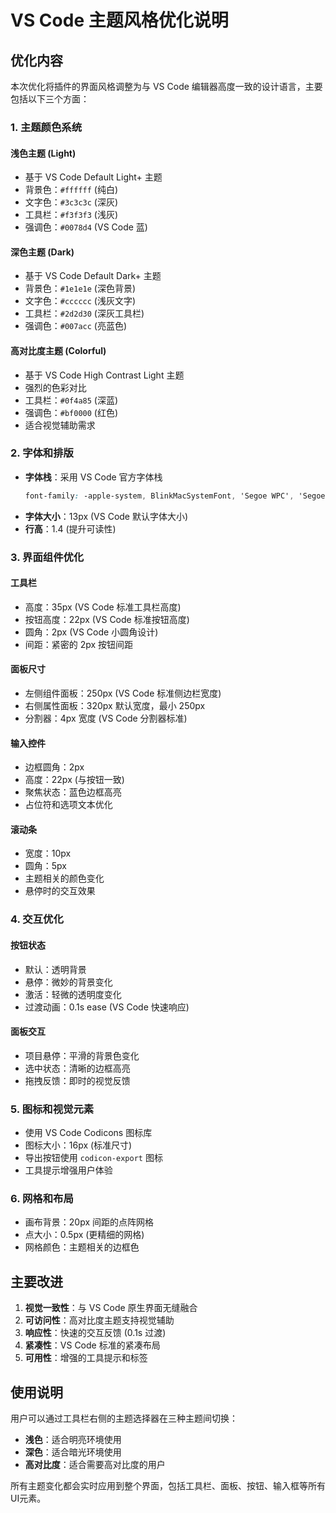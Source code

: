 # VS Code 主题风格优化说明

## 优化内容

本次优化将插件的界面风格调整为与 VS Code 编辑器高度一致的设计语言，主要包括以下三个方面：

### 1. 主题颜色系统

#### 浅色主题 (Light)
- 基于 VS Code Default Light+ 主题
- 背景色：`#ffffff` (纯白)
- 文字色：`#3c3c3c` (深灰)
- 工具栏：`#f3f3f3` (浅灰)
- 强调色：`#0078d4` (VS Code 蓝)

#### 深色主题 (Dark)
- 基于 VS Code Default Dark+ 主题
- 背景色：`#1e1e1e` (深色背景)
- 文字色：`#cccccc` (浅灰文字)
- 工具栏：`#2d2d30` (深灰工具栏)
- 强调色：`#007acc` (亮蓝色)

#### 高对比度主题 (Colorful)
- 基于 VS Code High Contrast Light 主题
- 强烈的色彩对比
- 工具栏：`#0f4a85` (深蓝)
- 强调色：`#bf0000` (红色)
- 适合视觉辅助需求

### 2. 字体和排版

- **字体栈**：采用 VS Code 官方字体栈
  ```css
  font-family: -apple-system, BlinkMacSystemFont, 'Segoe WPC', 'Segoe UI', system-ui, 'Ubuntu', 'Droid Sans', sans-serif;
  ```
- **字体大小**：13px (VS Code 默认字体大小)
- **行高**：1.4 (提升可读性)

### 3. 界面组件优化

#### 工具栏
- 高度：35px (VS Code 标准工具栏高度)
- 按钮高度：22px (VS Code 标准按钮高度)
- 圆角：2px (VS Code 小圆角设计)
- 间距：紧密的 2px 按钮间距

#### 面板尺寸
- 左侧组件面板：250px (VS Code 标准侧边栏宽度)
- 右侧属性面板：320px 默认宽度，最小 250px
- 分割器：4px 宽度 (VS Code 分割器标准)

#### 输入控件
- 边框圆角：2px
- 高度：22px (与按钮一致)
- 聚焦状态：蓝色边框高亮
- 占位符和选项文本优化

#### 滚动条
- 宽度：10px
- 圆角：5px
- 主题相关的颜色变化
- 悬停时的交互效果

### 4. 交互优化

#### 按钮状态
- 默认：透明背景
- 悬停：微妙的背景变化
- 激活：轻微的透明度变化
- 过渡动画：0.1s ease (VS Code 快速响应)

#### 面板交互
- 项目悬停：平滑的背景色变化
- 选中状态：清晰的边框高亮
- 拖拽反馈：即时的视觉反馈

### 5. 图标和视觉元素

- 使用 VS Code Codicons 图标库
- 图标大小：16px (标准尺寸)
- 导出按钮使用 `codicon-export` 图标
- 工具提示增强用户体验

### 6. 网格和布局

- 画布背景：20px 间距的点阵网格
- 点大小：0.5px (更精细的网格)
- 网格颜色：主题相关的边框色

## 主要改进

1. **视觉一致性**：与 VS Code 原生界面无缝融合
2. **可访问性**：高对比度主题支持视觉辅助
3. **响应性**：快速的交互反馈 (0.1s 过渡)
4. **紧凑性**：VS Code 标准的紧凑布局
5. **可用性**：增强的工具提示和标签

## 使用说明

用户可以通过工具栏右侧的主题选择器在三种主题间切换：
- **浅色**：适合明亮环境使用
- **深色**：适合暗光环境使用  
- **高对比度**：适合需要高对比度的用户

所有主题变化都会实时应用到整个界面，包括工具栏、面板、按钮、输入框等所有UI元素。
